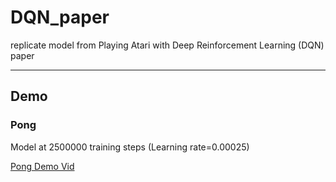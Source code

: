 # DQN_paper
replicate model from Playing Atari with Deep Reinforcement Learning (DQN) paper 

------ 

## Demo 

### Pong
Model at 2500000 training steps (Learning rate=0.00025)   

[Pong Demo Vid](https://github.com/quingzz/DQN_paper/assets/90673616/830c3160-8085-4222-966e-3bc46dbfcbfd)

